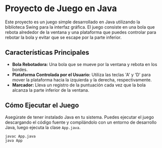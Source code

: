 # Proyecto de Juego en Java

Este proyecto es un juego simple desarrollado en Java utilizando la biblioteca Swing para la interfaz gráfica. El juego consiste en una bola que rebota alrededor de la ventana y una plataforma que puedes controlar para rebotar la bola y evitar que se escape por la parte inferior.

## Características Principales

- **Bola Rebotadora:** Una bola que se mueve por la ventana y rebota en los bordes.
- **Plataforma Controlada por el Usuario:** Utiliza las teclas 'A' y 'D' para mover la plataforma hacia la izquierda y la derecha, respectivamente.
- **Marcador:** Lleva un registro de la puntuación cada vez que la bola alcanza la parte inferior de la ventana.

## Cómo Ejecutar el Juego

Asegúrate de tener instalado Java en tu sistema. Puedes ejecutar el juego descargando el código fuente y compilándolo con un entorno de desarrollo Java, luego ejecuta la clase `App.java`.

```bash
javac App.java
java App
```
